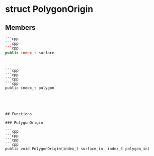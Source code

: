 # struct PolygonOrigin


## Members

```cpp
```cpp
```cpp
```cpp
public index_t surface
```
```
```
```

```cpp
```cpp
```cpp
```cpp
public index_t polygon
```
```
```
```



## Functions

### PolygonOrigin

```cpp
```cpp
```cpp
```cpp
public void PolygonOrigin(index_t surface_in, index_t polygon_in)
```
```
```
```




